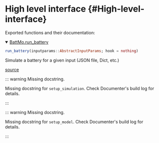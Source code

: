 
# High level interface {#High-level-interface}

Exported functions and their documentation:
<details class='jldocstring custom-block' open>
<summary><a id='BattMo.run_battery' href='#BattMo.run_battery'><span class="jlbinding">BattMo.run_battery</span></a> <Badge type="info" class="jlObjectType jlFunction" text="Function" /></summary>



```julia
run_battery(inputparams::AbstractInputParams; hook = nothing)
```


Simulate a battery for a given input (JSON file, Dict, etc.)


[source](https://https://github.com/BattMoTeam/BattMo.jl/blob/15c0ea36ebd4546520585dc6b1c1bfdd347157b6/src/setup/model_setup.jl#L13-L17)

</details>


::: warning Missing docstring.

Missing docstring for `setup_simulation`. Check Documenter&#39;s build log for details.

:::

::: warning Missing docstring.

Missing docstring for `setup_model`. Check Documenter&#39;s build log for details.

:::
